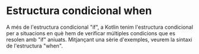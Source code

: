 # Estructura condicional when

A més de l'estructura condicional "if", a Kotlin tenim l'estructura condicional per a situacions en què hem de verificar múltiples condicions que es resolen amb "if" aniuats. Mitjançant una sèrie d'exemples, veurem la sintaxi de l'estructura "when".


